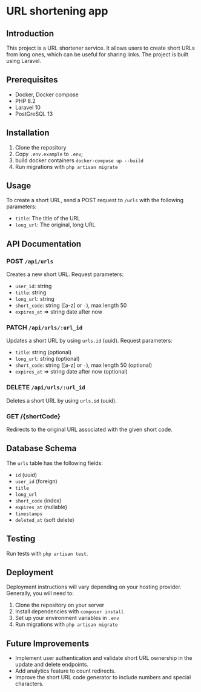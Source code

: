 # URL shortening app

## Introduction
This project is a URL shortener service. It allows users to create short URLs from long ones, which can be useful for sharing links. The project is built using Laravel.

## Prerequisites
- Docker, Docker compose
- PHP 8.2
- Laravel 10
- PostGreSQL 13

## Installation
1. Clone the repository
2. Copy `.env.example` to `.env`;
3. build docker containers `docker-compose up --build`
4. Run migrations with `php artisan migrate`

## Usage
To create a short URL, send a POST request to `/urls` with the following parameters:
- `title`: The title of the URL
- `long_url`: The original, long URL

## API Documentation
### POST `/api/urls`
Creates a new short URL.
Request parameters:
- `user_id`: string
- `title`: string
- `long_url`: string
- `short_code`: string ([a-z] or `-`), max length 50
- `expires_at` => string date after now

### PATCH `/api/urls/:url_id`
Updates a short URL by using `urls.id` (uuid).
Request parameters:
- `title`: string (optional)
- `long_url`: string (optional)
- `short_code`: string ([a-z] or `-`), max length 50 (optional)
- `expires_at` => string date after now (optional)

### DELETE `/api/urls/:url_id`
Deletes a short URL by using `urls.id` (uuid).

### GET /{shortCode}
Redirects to the original URL associated with the given short code.

## Database Schema
The `urls` table has the following fields:
- `id` (uuid)
- `user_id` (foreign)
- `title`
- `long_url`
- `short_code` (index)
- `expires_at` (nullable)
- `timestamps`
- `deleted_at` (soft delete)

## Testing
Run tests with `php artisan test`.

## Deployment
Deployment instructions will vary depending on your hosting provider. Generally, you will need to:
1. Clone the repository on your server
2. Install dependencies with `composer install`
3. Set up your environment variables in `.env`
4. Run migrations with `php artisan migrate`

## Future Improvements
- Implement user authentication and validate short URL ownership in the update and delete endpoints.
- Add analytics feature to count redirects.
- Improve the short URL code generator to include numbers and special characters.